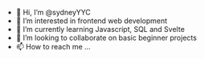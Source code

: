- 👋 Hi, I’m @sydneyYYC
- 👀 I’m interested in frontend web development
- 🌱 I’m currently learning Javascript, SQL and Svelte
- 💞️ I’m looking to collaborate on basic beginner projects
- 📫 How to reach me ...

<!---
sydneyYYC/sydneyYYC is a ✨ special ✨ repository because its `README.md` (this file) appears on your GitHub profile.
You can click the Preview link to take a look at your changes.
--->
